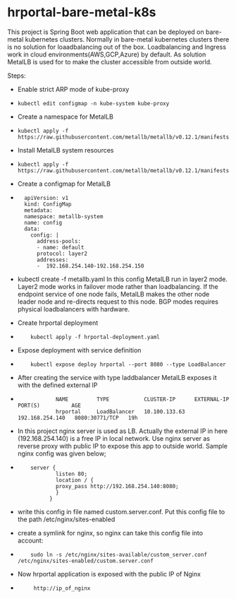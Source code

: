 # hrportal-bare-metal-k8s
This project is Spring Boot web application that can be deployed on bare-metal kubernetes clusters. 
Normally in bare-metal kubernetes clusters there is no solution for loaadbalancing out of the box.
Loadbalancing and Ingress work in cloud environments(AWS,GCP,Azure) by default. As solution MetalLB
is used for to make the cluster accessible from outside world.

Steps: 
- Enable strict ARP mode of kube-proxy
-     kubectl edit configmap -n kube-system kube-proxy
- Create a namespace for MetalLB
-     kubectl apply -f https://raw.githubusercontent.com/metallb/metallb/v0.12.1/manifests/namespace.yaml
- Install MetalLB system resources
-     kubectl apply -f https://raw.githubusercontent.com/metallb/metallb/v0.12.1/manifests/metallb.yaml
- Create a configmap for MetalLB
-       apiVersion: v1
        kind: ConfigMap
        metadata:
        namespace: metallb-system
        name: config
        data:
          config: |
            address-pools:
            - name: default
            protocol: layer2
            addresses:
            -  192.168.254.140-192.168.254.150
- kubectl create -f metallb.yaml
  In this config MetalLB run in layer2 mode. Layer2 mode works in failover mode rather than loadbalancing. If the endpoint service of one node fails,    MetalLB makes the other node leader node and re-directs request to this node. BGP modes requires physical loadbalancers with hardware.  
  
- Create hrportal deployment
-         kubectl apply -f hrportal-deployment.yaml
- Expose deployment with service definition
-         kubectl expose deploy hrportal --port 8080 --type LoadBalancer

- After creating the service with type laddbalancer MetalLB exposes it with the defined external IP

-                 NAME         TYPE           CLUSTER-IP      EXTERNAL-IP       PORT(S)          AGE
                  hrportal     LoadBalancer   10.100.133.63   192.168.254.140   8080:30771/TCP   19h
- In this project nginx server is used as LB.  Actually the external IP in here (192.168.254.140) is a free IP in local network. Use nginx server as reverse proxy with public IP to expose this app to outside world. Sample nginx config was given below;
-         server {
                  listen 80;
                  location / {
                  proxy_pass http://192.168.254.140:8080;
                  }
                }
- write this config in file named custom.server.conf. Put this config file to  the path /etc/nginx/sites-enabled
- create a symlink for nginx, so nginx can take this config file into account:
  
-         sudo ln -s /etc/nginx/sites-available/custom_server.conf /etc/nginx/sites-enabled/custom.server.conf

- Now hrportal application is exposed with the public IP of Nginx
-          http://ip_of_nginx

  
   
